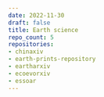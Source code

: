 ```yaml
---
date: 2022-11-30
draft: false
title: Earth science
repo_count: 5
repositories:
- chinaxiv
- earth-prints-repository
- eartharxiv
- ecoevorxiv
- essoar
---
```



